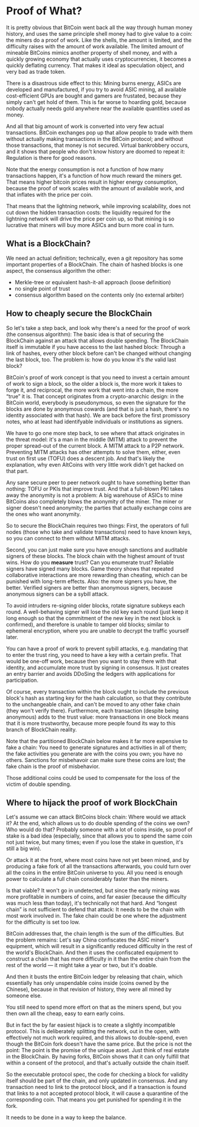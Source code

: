 # Proof of What?

It is pretty obvious that BitCoin went back all the way through human money
history, and uses the same principle shell money had to give value to a coin:
the miners do a proof of work.  Like the shells, the amount is limited, and
the difficulty raises with the amount of work available.  The limited amount
of mineable BitCoins mimics another property of shell money, and with a
quickly growing economy that actually uses cryptocurrencies, it becomes a
quickly deflating currency.  That makes it ideal as speculation object, and
very bad as trade token.

There is a disastrous side effect to this: Mining burns energy, ASICs are
developed and manufactured, if you try to avoid ASIC mining, all available
cost-efficient GPUs are bought and gamers are frustated, because they simply
can't get hold of them.  This is far worse to hoarding gold, because nobody
actually needs gold anywhere near the available quantities used as money.

And all that big amount of work is converted into very few actual
transactions.  BitCoin exchanges pop up that allow people to trade with them
without actually making transactions in the BitCoin protocol; and without
those transactions, that money is not secured.  Virtual bankrobbery occurs,
and it shows that people who don't know history are doomed to repeat it:
Regulation is there for good reasons.

Note that the energy consumption is not a function of how many transactions
happen, it's a function of how much reward the miners get.  That means higher
bitcoin prices result in higher energy consumption, because the proof of work
scales with the amount of available work, and that inflates with the price per
coin.

That means that the lightning network, while improving scalability, does not
cut down the hidden transaction costs: the liquidity required for the
lightning network will drive the price per coin up, so that mining is so
lucrative that miners will buy more ASICs and burn more coal in turn.

## What is a BlockChain?

We need an actual definition; technically, even a git repository has
some important properties of a BlockChain.  The chain of hashed blocks
is one aspect, the consensus algorithm the other:

  + Merkle-tree or equivalent hash-it-all approach (loose definition)
  + no single point of trust
  + consensus algorithm based on the contents only (no external arbiter)

## How to cheaply secure the BlockChain

So let's take a step back, and look why there's a need for the proof of work
(the consensus algorithm): The basic idea is that of securing the BlockChain
against an attack that allows double spending.  The BlockChain itself is
immutable if you have access to the last hashed block: Through a link of
hashes, every other block before can't be changed without changing the last
block, too.  The problem is: how do you know it's _the_ valid last block?

BitCoin's proof of work concept is that you need to invest a certain amount of
work to sign a block, so the older a block is, the more work it takes to forge
it, and reciprocal, the more work that went into a chain, the more “true” it
is.  That concept originates from a crypto-anarchic design: in the BitCoin
world, everybody is pseudonymous, so even the signature for the blocks are
done by anonymous cowards (and that is just a hash, there's no identity
associated with that hash).  We are back before the first promissory notes,
who at least had identifyable individuals or institutions as signers.

We have to go one more step back, to see where that attack originates
in the threat model: it's a man in the middle (MITM) attack to prevent
the proper spread-out of the current block.  A MITM attack to a P2P
network.  Preventing MITM attacks has other attempts to solve them,
either, even trust on first use (TOFU) does a descent job.  And that's
likely the explanation, why even AltCoins with very little work didn't
get hacked on that part.

Any sane secure peer to peer network ought to have something better
than nothing: TOFU or PKIs that improve trust.  And that a full-blown
PKI takes away the anonymity is not a problem: A big warehouse of
ASICs to mine BitCoins also completely blows the anonymity of the
miner.  The miner or signer doesn't need anonymity; the parties that
actually exchange coins are the ones who want anonymity.

So to secure the BlockChain requires two things: First, the operators
of full nodes (those who take and validate transactions) need to have
known keys, so you can connect to them without MITM attacks.

Second, you can just make sure you have enough sanctions and auditable
signers of these blocks.  The block chain with the highest amount of
trust wins.  How do you **measure** trust?  Can you enumerate trust?
Reliable signers have signed many blocks.  Game theory shows that
repeated collaborative interactions are more rewarding than cheating,
which can be punished with long-term effects.  Also: the more signers
you have, the better.  Verified signers are better than anonymous
signers, because anonymous signers can be a sybill attack.

To avoid intruders re-signing older blocks, rotate signature subkeys each
round.  A well-behaving signer will lose the old key each round (just keep it
long enough so that the commitment of the new key in the next block is
confirmed), and therefore is unable to tamper old blocks; similar to ephemeral
encryption, where you are unable to decrypt the traffic yourself later.

You can have a proof of work to prevent sybill attacks, e.g. mandating that to
enter the trust ring, you need to have a key with a certain prefix.  That
would be one-off work, because then you want to stay there with that identity,
and accumulate more trust by signing in consensus.  It just creates an entry
barrier and avoids DDoSing the ledgers with applications for participation.

Of course, every transaction within the block ought to include the
previous block's hash as starting key for the hash calculation, so
that they contribute to the unchangeable chain, and can't be moved to
any other fake chain (they won't verify there).  Furthermore, each
transaction (despite being anonymous) adds to the trust value: more
transactions in one block means that it is more trustworthy, because
more people found its way to this branch of BlockChain reality.

Note that the partitioned BlockChain below makes it far more expensive
to fake a chain: You need to generate signatures and activities in all
of them; the fake activities you generate are with the coins you own;
you have no others.  Sanctions for misbehavoir can make sure these
coins are lost; the fake chain is the proof of misbehavior.

Those additional coins could be used to compensate for the loss of the
victim of double spending.

## Where to hijack the proof of work BlockChain

Let's assume we can attack BitCoins block chain: Where would we attack it?  At
the end, which allows us to do double spending of the coins we own?  Who would
do that?  Probably someone with a lot of coins inside, so proof of stake is a
bad idea (especially, since that allows you to spend the same coin not just
twice, but many times; even if you lose the stake in question, it's still a
big win).

Or attack it at the front, where most coins have not yet been mined,
and by producing a fake fork of all the transactions afterwards, you
could turn over all the coins in the entire BitCoin universe to you.
All you need is enough power to calculate a full chain considerably
faster than the miners.

Is that viable?  It won't go in undetected, but since the early mining
was more profitable in numbers of coins, and far easier (because the
difficulty was much less than today), it's technically not that hard.
And “longest chain” is not sufficient to defend that attack: It needs
to be the chain with most work involved in.  The fake chain could be
one where the adjustment for the difficulty is set too low.

BitCoin addresses that, the chain length is the sum of the
difficulties.  But the problem remains: Let's say China confiscates
the ASIC miner's equipment, which will result in a significantly
reduced difficulty in the rest of the world's BlockChain.  And then it
uses the confiscated equipment to construct a chain that has more
difficulty in it than the entire chain from the rest of the world — it
might take a year or two, but it's doable.

And then it busts the entire BitCoin ledger by releasing that chain, which
essentially has only unspendable coins inside (coins owned by the Chinese),
because in that revision of history, they were all mined by someone else.

You still need to spend more effort on that as the miners spend, but
you then own all the cheap, easy to earn early coins.

But in fact the by far easiest hijack is to create a slightly incompatible
protocol.  This is deliberately splitting the network, out in the open, with
effectively not much work required, and this allows to double-spend, even
though the BitCoin fork doesn't have the same price. But the price is not the
point: The point is the promise of the unique asset.  Just think of real
estate in the BlockChain.  By having forks, BitCoin shows that it can only
fulfill that within a consent of the protocol, and that's actually outside the
chain itself.

So the executable protocol spec, the code for checking a block for
validity itself should be part of the chain, and only updated in
consensus.  And any transaction need to link to the protocol block,
and if a transaction is found that links to a not accepted protocol
block, it will cause a quarantine of the corresponding coin.  That
means you get punished for spending it in the fork.

It needs to be done in a way to keep the balance.
